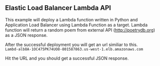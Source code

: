 ## Elastic Load Balancer Lambda API
This example will deploy a Lambda function written in Python and Application Load Balancer using Lambda Function as a target. Lambda function will return a random poem from external API (http://poetrydb.org) as a JSON response. 


After the successful deployment you will get an url similiar to this.  
`Lambd-alb8A-1OC475PK74UO8-801587863.us-west-1.elb.amazonaws.com`


Hit the URL and you should get a successful JSON response.
